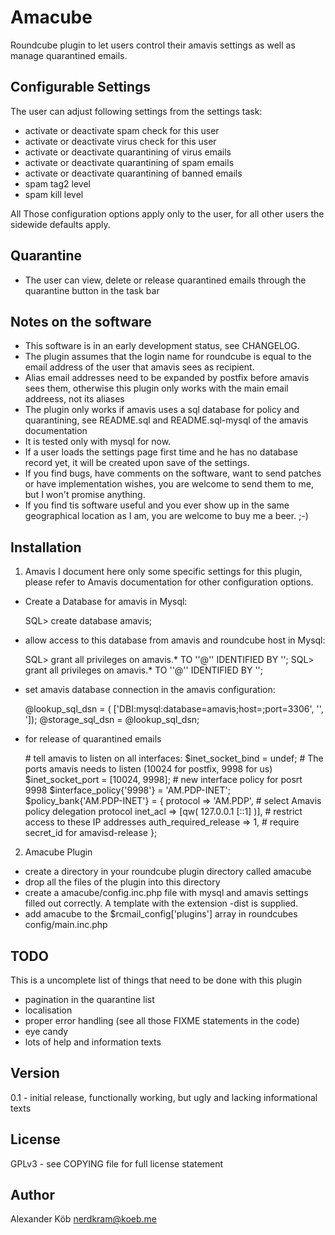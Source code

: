 # Amacube

Roundcube plugin to let users control their amavis settings as well as manage quarantined emails.

## Configurable Settings

The user can adjust following settings from the settings task:
* activate or deactivate spam check for this user
* activate or deactivate virus check for this user
* activate or deactivate quarantining of virus emails
* activate or deactivate quarantining of spam emails
* activate or deactivate quarantining of banned emails
* spam tag2 level
* spam kill level

All Those configuration options apply only to the user, for all other users the sidewide defaults apply.

## Quarantine

* The user can view, delete or release quarantined emails through the quarantine button in the task bar

## Notes on the software

* This software is in an early development status, see CHANGELOG. 
* The plugin assumes that the login name for roundcube is equal to the email address of the user that amavis sees as recipient.
* Alias email addresses need to be expanded by postfix before amavis sees them, otherwise this plugin only works with the main email addreess, not its aliases
* The plugin only works if amavis uses a sql database for policy and quarantining, see README.sql and README.sql-mysql of the amavis documentation
* It is tested only with mysql for now.
* If a user loads the settings page first time and he has no database record yet, it will be created upon save of the settings.
* If you find bugs, have comments on the software, want to send patches or have implementation wishes, you are welcome to send them to me, but I won't promise anything.
* If you find tis software useful and you ever show up in the same geographical location as I am, you are welcome to buy me a beer. ;-)


## Installation

1. Amavis
I document here only some specific settings for this plugin, please refer to Amavis documentation for other configuration
options.
* Create a Database for amavis in Mysql:

    SQL> create database amavis;

* allow access to this database from amavis and roundcube host in Mysql:

    SQL> grant all privileges on amavis.*  TO '<AMAVIS-USER>'@'<AMAVIS-HOST>' IDENTIFIED BY '<AMAVIS-PASSWORD>';
    SQL> grant all privileges on amavis.*  TO '<AMAVIS-USER>'@'<ROUNDCUBE-HOST>' IDENTIFIED BY '<AMAVIS-PASSWORD>';

* set amavis database connection in the amavis configuration:

    @lookup_sql_dsn = ( ['DBI:mysql:database=amavis;host=<MYSQL-HOST>;port=3306', '<AMAVIS-USER>', '<AMAVIS-PASSWORD>]);
    @storage_sql_dsn = @lookup_sql_dsn;

* for release of quarantined emails

    \# tell amavis to listen on all interfaces:
    $inet_socket_bind = undef;
    \# The ports amavis needs to listen (10024 for postfix, 9998 for us)
    $inet_socket_port = [10024, 9998];
    \# new interface policy for posrt 9998
    $interface_policy{'9998'} = 'AM.PDP-INET';
    $policy_bank{'AM.PDP-INET'} = {
      protocol => 'AM.PDP',  # select Amavis policy delegation protocol
      inet_acl => [qw( 127.0.0.1 [::1] )],  # restrict access to these IP addresses
      auth_required_release => 1,  # require secret_id for amavisd-release
    };

2. Amacube Plugin
* create a directory in your roundcube plugin directory called amacube
* drop all the files of the plugin into this directory
* create a amacube/config.inc.php file with mysql and amavis settings filled out correctly. A template with the extension -dist is supplied.
* add amacube to the $rcmail_config['plugins'] array in roundcubes config/main.inc.php

## TODO

This is a uncomplete list of things that need to be done with this plugin
* pagination in the quarantine list
* localisation
* proper error handling (see all those FIXME statements in the code)
* eye candy
* lots of help and information texts

## Version

0.1 - initial release, functionally working, but ugly and lacking informational texts


## License

GPLv3 - see COPYING file for full license statement

## Author

Alexander Köb <nerdkram@koeb.me>

